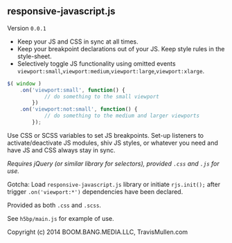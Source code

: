 ## responsive-javascript.js

Version `0.0.1`

- Keep your JS and CSS in sync at all times.
- Keep your breakpoint declarations out of your JS. Keep style rules in the style-sheet.
- Selectively toggle JS functionality using omitted events `viewport:small`,`viewport:medium`,`viewport:large`,`viewport:xlarge`.

```js
$( window )
	.on('viewport:small', function() {
			// do something to the small viewport
		})
	.on('viewport:not:small', function() {
			// do something to the medium and larger viewports
		});
```

Use CSS or SCSS variables to set JS breakpoints. Set-up listeners to activate/deactivate JS modules, shiv JS styles, or whatever you need and have JS and CSS always stay in sync.

_Requires jQuery (or similar library for selectors), provided `.css` and `.js` for use._

Gotcha: Load `responsive-javascript.js` library or initiate `rjs.init();` after trigger `.on('viewport:*')` dependencies have been declared. 

Provided as both `.css` and `.scss`.

See `h5bp/main.js` for example of use.



Copyright (c) 2014 BOOM.BANG.MEDIA.LLC, TravisMullen.com